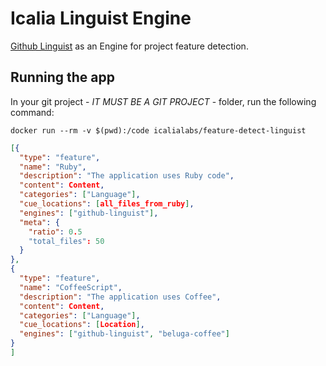 # Icalia Linguist Engine

[Github Linguist](https://github.com/github/linguist) as an Engine for project feature detection.

## Running the app

In your git project - *IT MUST BE A GIT PROJECT* - folder, run the following command:

```
docker run --rm -v $(pwd):/code icalialabs/feature-detect-linguist
```


```json
[{
  "type": "feature",
  "name": "Ruby",
  "description": "The application uses Ruby code",
  "content": Content,
  "categories": ["Language"],
  "cue_locations": [all_files_from_ruby],
  "engines": ["github-linguist"],
  "meta": {
    "ratio": 0.5
    "total_files": 50
  }
},
{
  "type": "feature",
  "name": "CoffeeScript",
  "description": "The application uses Coffee",
  "content": Content,
  "categories": ["Language"],
  "cue_locations": [Location],
  "engines": ["github-linguist", "beluga-coffee"]
}
]
```
